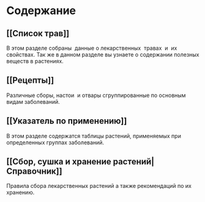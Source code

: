 # Содержание
            
## [[Список трав]]
В этом разделе собраны  данные о лекарственных  травах  и  их 
свойствах. Так же в данном разделе вы узнаете о содержании полезных
веществ в растениях.
            
## [[Рецепты]]
Различные сборы, настои  и отвары сгруппированные по основным видам
заболеваний.
            
## [[Указатель по применению]]
В этом разделе содержатся таблицы растений, применяемых
при определенных группах заболеваний.
                                           
## [[Сбор, сушка и хранение растений|Справочник]]
Правила сбора лекарственных растений а также рекомендаций по их
хранению.
